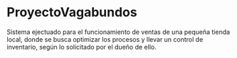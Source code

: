 # ProyectoVagabundos
Sistema ejectuado para el funcionamiento de ventas de una pequeña tienda local, donde se busca optimizar los procesos y llevar un control de inventario, según lo solicitado por el dueño de ello.
